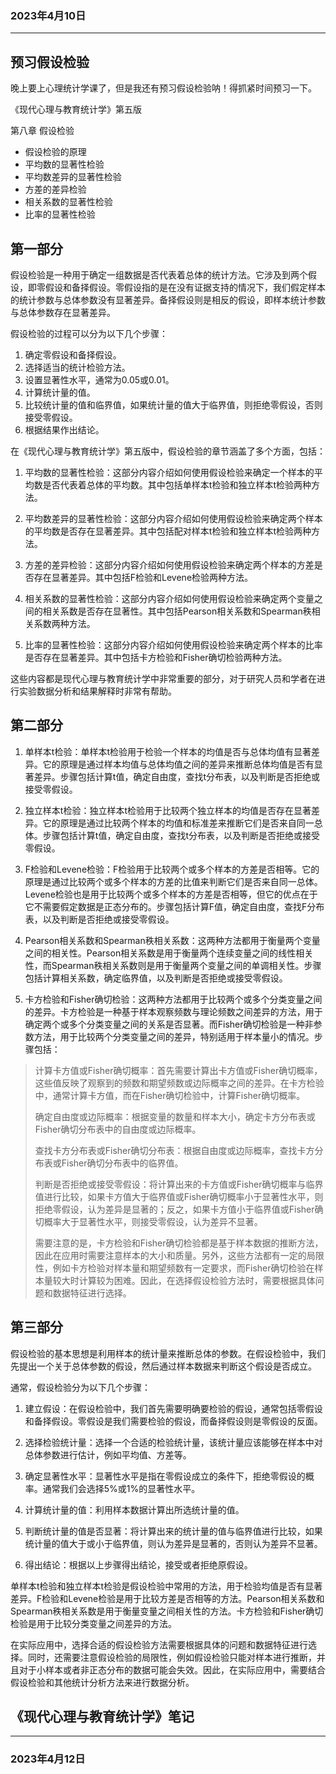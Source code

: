  
 ### 2023年4月10日
---
## 预习假设检验

晚上要上心理统计学课了，但是我还有预习假设检验呐！得抓紧时间预习一下。

《现代心理与教育统计学》第五版

第八章 假设检验
- 假设检验的原理
- 平均数的显著性检验
- 平均数差异的显著性检验
- 方差的差异检验
- 相关系数的显著性检验
- 比率的显著性检验

## 第一部分

假设检验是一种用于确定一组数据是否代表着总体的统计方法。它涉及到两个假设，即零假设和备择假设。零假设指的是在没有证据支持的情况下，我们假定样本的统计参数与总体参数没有显著差异。备择假设则是相反的假设，即样本统计参数与总体参数存在显著差异。

假设检验的过程可以分为以下几个步骤：

1.  确定零假设和备择假设。
2.  选择适当的统计检验方法。
3.  设置显著性水平，通常为0.05或0.01。
4.  计算统计量的值。
5.  比较统计量的值和临界值，如果统计量的值大于临界值，则拒绝零假设，否则接受零假设。
6.  根据结果作出结论。

在《现代心理与教育统计学》第五版中，假设检验的章节涵盖了多个方面，包括：

1.  平均数的显著性检验：这部分内容介绍如何使用假设检验来确定一个样本的平均数是否代表着总体的平均数。其中包括单样本t检验和独立样本t检验两种方法。
    
2.  平均数差异的显著性检验：这部分内容介绍如何使用假设检验来确定两个样本的平均数是否存在显著差异。其中包括配对样本t检验和独立样本t检验两种方法。
    
3.  方差的差异检验：这部分内容介绍如何使用假设检验来确定两个样本的方差是否存在显著差异。其中包括F检验和Levene检验两种方法。
    
4.  相关系数的显著性检验：这部分内容介绍如何使用假设检验来确定两个变量之间的相关系数是否存在显著性。其中包括Pearson相关系数和Spearman秩相关系数两种方法。
    
5.  比率的显著性检验：这部分内容介绍如何使用假设检验来确定两个样本的比率是否存在显著差异。其中包括卡方检验和Fisher确切检验两种方法。
    

这些内容都是现代心理与教育统计学中非常重要的部分，对于研究人员和学者在进行实验数据分析和结果解释时非常有帮助。

## 第二部分

1.  单样本t检验：单样本t检验用于检验一个样本的均值是否与总体均值有显著差异。它的原理是通过样本均值与总体均值之间的差异来推断总体均值是否有显著差异。步骤包括计算t值，确定自由度，查找t分布表，以及判断是否拒绝或接受零假设。
    
2.  独立样本t检验：独立样本t检验用于比较两个独立样本的均值是否存在显著差异。它的原理是通过比较两个样本的均值和标准差来推断它们是否来自同一总体。步骤包括计算t值，确定自由度，查找t分布表，以及判断是否拒绝或接受零假设。
    
3.  F检验和Levene检验：F检验用于比较两个或多个样本的方差是否相等。它的原理是通过比较两个或多个样本的方差的比值来判断它们是否来自同一总体。Levene检验也是用于比较两个或多个样本的方差是否相等，但它的优点在于它不需要假定数据是正态分布的。步骤包括计算F值，确定自由度，查找F分布表，以及判断是否拒绝或接受零假设。
    
4.  Pearson相关系数和Spearman秩相关系数：这两种方法都用于衡量两个变量之间的相关性。Pearson相关系数是用于衡量两个连续变量之间的线性相关性，而Spearman秩相关系数则是用于衡量两个变量之间的单调相关性。步骤包括计算相关系数，确定临界值，以及判断是否拒绝或接受零假设。
    
5.  卡方检验和Fisher确切检验：这两种方法都用于比较两个或多个分类变量之间的差异。卡方检验是一种基于样本观察频数与理论频数之间差异的方法，用于确定两个或多个分类变量之间的关系是否显著。而Fisher确切检验是一种非参数方法，用于比较两个分类变量之间的差异，特别适用于样本量小的情况。步骤包括：

> 计算卡方值或Fisher确切概率：首先需要计算出卡方值或Fisher确切概率，这些值反映了观察到的频数和期望频数或边际概率之间的差异。在卡方检验中，通常计算卡方值，而在Fisher确切检验中，计算Fisher确切概率。
> 
> 确定自由度或边际概率：根据变量的数量和样本大小，确定卡方分布表或Fisher确切分布表中的自由度或边际概率。
> 
> 查找卡方分布表或Fisher确切分布表：根据自由度或边际概率，查找卡方分布表或Fisher确切分布表中的临界值。
> 
>判断是否拒绝或接受零假设：将计算出来的卡方值或Fisher确切概率与临界值进行比较，如果卡方值大于临界值或Fisher确切概率小于显著性水平，则拒绝零假设，认为差异是显著的；反之，如果卡方值小于临界值或Fisher确切概率大于显著性水平，则接受零假设，认为差异不显著。
>
>需要注意的是，卡方检验和Fisher确切检验都是基于样本数据的推断方法，因此在应用时需要注意样本的大小和质量。另外，这些方法都有一定的局限性，例如卡方检验对样本量和期望频数有一定要求，而Fisher确切检验在样本量较大时计算较为困难。因此，在选择假设检验方法时，需要根据具体问题和数据特征进行选择。
    

## 第三部分

假设检验的基本思想是利用样本的统计量来推断总体的参数。在假设检验中，我们先提出一个关于总体参数的假设，然后通过样本数据来判断这个假设是否成立。

通常，假设检验分为以下几个步骤：

1.  建立假设：在假设检验中，我们首先需要明确要检验的假设，通常包括零假设和备择假设。零假设是我们需要检验的假设，而备择假设则是零假设的反面。
    
2.  选择检验统计量：选择一个合适的检验统计量，该统计量应该能够在样本中对总体参数进行估计，例如平均值、方差等。
    
3.  确定显著性水平：显著性水平是指在零假设成立的条件下，拒绝零假设的概率。通常我们会选择5%或1%的显著性水平。
    
4.  计算统计量的值：利用样本数据计算出所选统计量的值。
    
5.  判断统计量的值是否显著：将计算出来的统计量的值与临界值进行比较，如果统计量的值大于或小于临界值，则认为差异是显著的，否则认为差异不显著。
    
6.  得出结论：根据以上步骤得出结论，接受或者拒绝原假设。
    

单样本t检验和独立样本t检验是假设检验中常用的方法，用于检验均值是否有显著差异。F检验和Levene检验是用于比较方差是否相等的方法。Pearson相关系数和Spearman秩相关系数是用于衡量变量之间相关性的方法。卡方检验和Fisher确切检验是用于比较分类变量之间差异的方法。

在实际应用中，选择合适的假设检验方法需要根据具体的问题和数据特征进行选择。同时，还需要注意假设检验的局限性，例如假设检验只能对样本进行推断，并且对于小样本或者非正态分布的数据可能会失效。因此，在实际应用中，需要结合假设检验和其他统计分析方法来进行数据分析。


## 《现代心理与教育统计学》笔记
---
### 2023年4月12日

